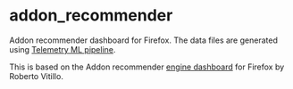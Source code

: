 addon_recommender
=================

Addon recommender dashboard for Firefox. The data files are generated using [Telemetry ML pipeline](https://github.com/mozilla/telemetry-batch-view).

This is based on the Addon recommender [engine dashboard](http://vitillo.github.io/addon_recommender/) for Firefox by Roberto Vitillo.
